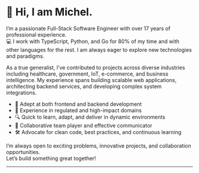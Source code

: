 # 👋 Hi, I am Michel.

I’m a passionate Full-Stack Software Engineer with over 17 years of professional experience.  
💻 I work with TypeScript, Python, and Go for 80% of my time and with other languages for the rest. I am always eager to explore new technologies and paradigms.

As a true generalist, I’ve contributed to projects across diverse industries including healthcare, government, IoT, e-commerce, and business intelligence. My experience spans building scalable web applications, architecting backend services, and developing complex system integrations.

- 🚀 Adept at both frontend and backend development
- 🏥 Experience in regulated and high-impact domains
- 🔍 Quick to learn, adapt, and deliver in dynamic environments
- 🤝 Collaborative team player and effective communicator
- 🛠️ Advocate for clean code, best practices, and continuous learning

I’m always open to exciting problems, innovative projects, and collaboration opportunities.  
Let’s build something great together!

---

